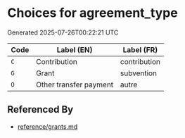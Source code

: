 # Choices for agreement_type

Generated 2025-07-26T00:22:21 UTC

| Code | Label (EN) | Label (FR) |
|------|------------|------------|
| `C` | Contribution | contribution |
| `G` | Grant | subvention |
| `O` | Other transfer payment | autre |


## Referenced By

- [reference/grants.md](../reference/grants.md)
